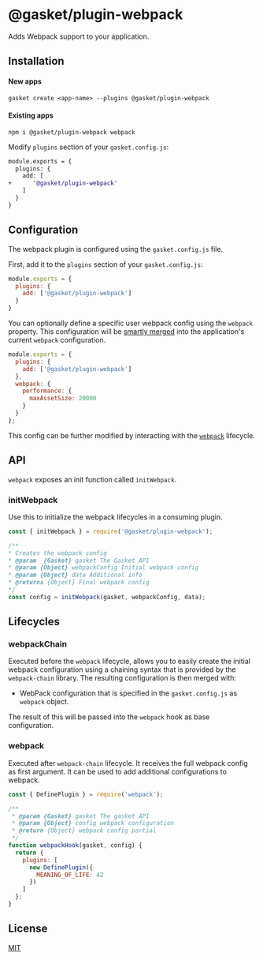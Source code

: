 # @gasket/plugin-webpack

Adds Webpack support to your application.

## Installation

#### New apps

```
gasket create <app-name> --plugins @gasket/plugin-webpack
```

#### Existing apps

```
npm i @gasket/plugin-webpack webpack
```

Modify `plugins` section of your `gasket.config.js`:

```diff
module.exports = {
  plugins: {
    add: [
+      '@gasket/plugin-webpack'
    ]
  }
}
```

## Configuration

The webpack plugin is configured using the `gasket.config.js` file.

First, add it to the `plugins` section of your `gasket.config.js`:

```js
module.exports = {
  plugins: {
    add: ['@gasket/plugin-webpack']
  }
}
```

You can optionally define a specific user webpack config using the `webpack`
property. This configuration will be [smartly merged] into the application's
current `webpack` configuration.

```js
module.exports = {
  plugins: {
    add: ['@gasket/plugin-webpack']
  },
  webpack: {
    performance: {
      maxAssetSize: 20000
    }
  }
};
```

This config can be further modified by interacting with the [`webpack`](#webpack)
lifecycle.

## API

`webpack` exposes an init function called `initWebpack`.

### initWebpack

Use this to initialize the webpack lifecycles in a consuming plugin.

```js
const { initWebpack } = require('@gasket/plugin-webpack');

/**
* Creates the webpack config
* @param  {Gasket} gasket The Gasket API
* @param {Object} webpackConfig Initial webpack config
* @param {Object} data Additional info
* @returns {Object} Final webpack config
*/
const config = initWebpack(gasket, webpackConfig, data);
```

## Lifecycles

### webpackChain

Executed before the `webpack` lifecycle, allows you to easily create the initial
webpack configuration using a chaining syntax that is provided by the
`webpack-chain` library. The resulting configuration is then merged with:

- WebPack configuration that is specified in the `gasket.config.js` as `webpack`
  object.

The result of this will be passed into the `webpack` hook as base configuration.

### webpack

Executed after `webpack-chain` lifecycle. It receives the full webpack config as
first argument. It can be used to add additional configurations to webpack.

```js
const { DefinePlugin } = require('webpack');

/**
 * @param {Gasket} gasket The gasket API
 * @param {Object} config webpack configuration
 * @return {Object} webpack config partial
 */
function webpackHook(gasket, config) {
  return {
    plugins: [
      new DefinePlugin({
        MEANING_OF_LIFE: 42
      })
    ]
  };
}
```

## License

[MIT](./LICENSE.md)

<!-- LINKS -->

[smartly merged]: https://github.com/survivejs/webpack-merge#smart-merging
